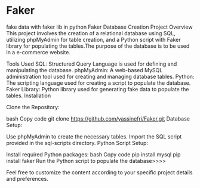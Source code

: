 # Faker
fake data with faker lib in python
Faker
Database Creation Project
Overview
This project involves the creation of a relational database using SQL, utilizing phpMyAdmin for table creation, and a Python script with Faker library for populating the tables.The purpose of the database is to be used in a e-commerce website.

Tools Used
SQL: Structured Query Language is used for defining and manipulating the database.
phpMyAdmin: A web-based MySQL administration tool used for creating and managing database tables.
Python: The scripting language used for creating a script to populate the database.
Faker Library: Python library used for generating fake data to populate the tables.
Installation



Clone the Repository:

bash
Copy code
git clone https://github.com/yassinefri/Faker.git
Database Setup:

Use phpMyAdmin to create the necessary tables. Import the SQL script provided in the sql-scripts directory.
Python Script Setup:

Install required Python packages:
bash
Copy code
pip install mysql
pip install faker
Run the Python script to populate the database>>>>

Feel free to customize the content according to your specific project details and preferences.
